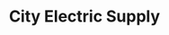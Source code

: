 ---
title: "City Electric Supply"
url: /safford/city-electric-supply-west-thatcher-boulevard/
shop: electrical
---